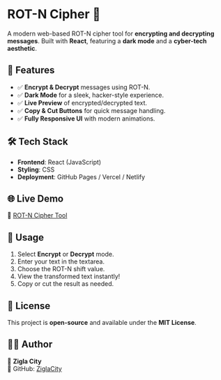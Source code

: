 # **ROT-N Cipher 🔐**

A modern web-based ROT-N cipher tool for **encrypting and decrypting messages**. Built with **React**, featuring a **dark mode** and a **cyber-tech aesthetic**.


## 🚀 Features

- ✅ **Encrypt & Decrypt** messages using ROT-N.
- ✅ **Dark Mode** for a sleek, hacker-style experience.
- ✅ **Live Preview** of encrypted/decrypted text.
- ✅ **Copy & Cut Buttons** for quick message handling.
- ✅ **Fully Responsive UI** with modern animations.

## 🛠️ Tech Stack

- **Frontend**: React (JavaScript)
- **Styling**: CSS
- **Deployment**: GitHub Pages / Vercel / Netlify

## 🌐 Live Demo  
🔗 [ROT-N Cipher Tool](https://ziglacity.github.io/rot-n-cipher/)

## 🚀 Usage

1. Select **Encrypt** or **Decrypt** mode.
2. Enter your text in the textarea.
3. Choose the ROT-N shift value.
4. View the transformed text instantly!
5. Copy or cut the result as needed.

## 📜 License

This project is **open-source** and available under the **MIT License**.

## 👨‍💻 Author

👤 **Zigla City**  
📌 GitHub: [ZiglaCity](https://github.com/ZiglaCity)
